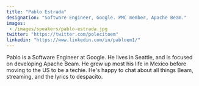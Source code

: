 ```yaml
---
title: "Pablo Estrada"
designation: "Software Engineer, Google. PMC member, Apache Beam."
images: 
 - /images/speakers/pablo-estrada.jpg
twitter: "https://twitter.com/polecitoem"
linkedin: "https://www.linkedin.com/in/pabloem1/"
---
```


Pablo is a Software Engineer at Google. He lives in Seattle, and is focused on developing Apache Beam. He grew up most his life in Mexico before moving to the US to be a techie. He's happy to chat about all things Beam, streaming, and the lyrics to despacito.